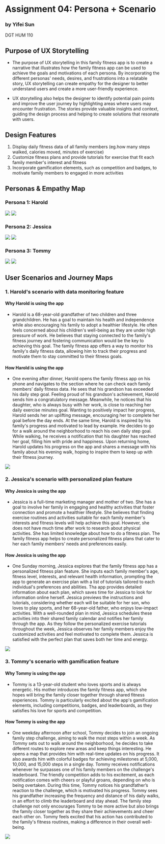 # Assignment 04: Persona + Scenario
### by Yifei Sun
DGT HUM 110

## Purpose of UX Storytelling

- The purpose of UX storytelling in this family fitness app is to create a narrative that illustrates how the family fitness app can be used to achieve the goals and motivations of each persona. By incorporating the different personas' needs, desires, and frustrations into a relatable story, UX storytelling can create empathy for the designer to better understand users and create a more user-friendly experience. 

- UX storytelling also helps the designer to identify potential pain points and improve the user journey by highlighting areas where users may encounter frustration. The stories provide valuable insights and context, guiding the design process and helping to create solutions that resonate with users.

## Design Features
1. Display daily fitness data of all family members (eg.how many steps walked, calories moved, minutes of exercise)
2. Customize fitness plans and provide tutorials for exercise that fit each family member's interest and fitness 
3. Incorporate gamification elements, such as competition and badges, to motivate family members to engaged in more activities

## Personas & Empathy Map

### Persona 1: Harold
<img src="Images/Harold's Persona.png">
<img src="Images/Harold's Empathy Map.png">

### Persona 2: Jessica
<img src="Images/Jessica's Persona.png">
<img src="Images/Jessica's Empathy Map.png">

### Persona 3: Tommy
<img src="Images/Tommy's Persona.png">
<img src="Images/Tommy's Empathy Map.png">

## User Scenarios and Journey Maps

### 1. Harold's scenario with data monitoring feature

#### Why Harold is using the app

- Harold is a 68-year-old grandfather of two children and three grandchildren. He has a goal to maintain his health and independence while also encouraging his family to adopt a healthier lifestyle. He often feels concerned about his children's well-being as they are under high pressure of work. He believes that staying connected to the family's fitness journey and fostering communication would be the key to achieving this goal. The family fitness app offers a way to monitor his family's daily fitness data, allowing him to track their progress and motivate them to stay committed to their fitness goals.

#### How Harold is using the app

- One evening after dinner, Harold opens the family fitness app on his phone and navigates to the section where he can check each family members’ daily fitness data. He sees that his grandson has exceeded his daily step goal. Feeling proud of his grandson's achievement, Harold sends him a congratulatory message. Meanwhile, he notices that his daughter, who is always busy with her work, is close to reaching her daily exercise minutes goal. Wanting to positively impact her progress, Harold sends her an uplifting message, encouraging her to complete her goal before the day ends. At the same time, Harold is inspired by his family's progress and motivated to lead by example. He decides to go for a walk around the neighborhood to reach his own daily step goal. While walking, he receives a notification that his daughter has reached her goal, filling him with pride and happiness. Upon returning home, Harold updates his progress on the app and shares a message with his family about his evening walk, hoping to inspire them to keep up with their fitness journey.

<img src="Images/Harold's Journey Map.png">

### 2. Jessica's scenario with personalized plan feature

#### Why Jessica is using the app

- Jessica is a full-time marketing manager and mother of two. She has a goal to involve her family in engaging and healthy activities that foster connection and promote a healthier lifestyle. She believes that finding exercise routines and activities suitable for each family member's interests and fitness levels will help achieve this goal. However, she does not have much time after work to research about physical activities. She has limited knowledge about how to do a fitness plan. The family fitness app helps to create personalized fitness plans that cater to her each family members’ needs and preferences easily.

#### How Jessica is using the app
- One Sunday morning, Jessica explores that the family fitness app has a personalized fitness plan feature. She inputs each family member's age, fitness level, interests, and relevant health information, prompting the app to generate an exercise plan with a list of tutorials tailored to each individual's preferences and abilities. Tha app provides detailed information about each plan, which saves time for Jessica to look for information online herself. Jessica previews the instructions and tutorials, considering whether each will be suitable for her son, who loves to play sports, and her 68-year-old father, who enjoys low-impact activities. With a well-rounded plan in mind, Jessica schedules these activities into their shared family calendar and notifies her family through the app. As they follow the personalized exercise tutorials throughout the week, Jessica observes her family members enjoy the customized activities and feel motivated to complete them. Jessica is satisfied with the perfect plan that saves both her time and energy.

<img src="Images/Jessica's Journey Map.png">

### 3. Tommy's scenario with gamification feature

#### Why Tommy is using the app

- Tommy is a 13-year-old student who loves sports and is always energetic. His mother introduces the family fitness app, which she hopes will bring the family closer together through shared fitness experiences. Tommy is particularly excited about the app's gamification elements, including competitions, badges, and leaderboards, as they satisfies his love for sports and competition.

#### How Tommy is using the app

- One weekday afternoon after school, Tommy decides to join an ongoing family step challenge, aiming to walk the most steps within a week. As Tommy sets out to walk around the neighborhood, he decides to take different routes to explore new areas and keep things interesting. He opens a map that provides him with real-time updates on his progress. It also awards him with colorful badges for achieving milestones at 5,000, 10,000, and 15,000 steps in a single day. Tommy receives notifications whenever he surpasses one of his family members on the challenge's leaderboard. The friendly competition adds to his excitement, as each notification comes with cheers or playful groans, depending on who is being overtaken. During this time, Tommy notices his grandfather’s reaction to the challenge, which is motivated his progress. Tommy sees his grandfather increasing the frequency and distance of his daily walks, in an effort to climb the leaderboard and stay ahead. The family step challenge not only encourages Tommy to be more active but also brings the family closer together as they share their achievements and cheer each other on. Tommy feels excited that his action has contributed to the family's fitness routines, making a difference in their overall well-being. 

<img src="Images/Tommy's Journey Map.png">

